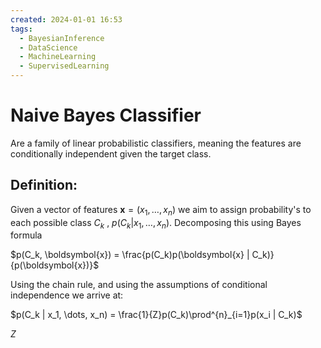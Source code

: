 ```yaml
---
created: 2024-01-01 16:53
tags:
  - BayesianInference
  - DataScience
  - MachineLearning
  - SupervisedLearning
---
```


# Naive Bayes Classifier

Are a family of linear probabilistic classifiers, meaning the features are conditionally independent given the target class.

## Definition:

Given a vector of features $\boldsymbol{x} = (x_1, \dots, x_n)$ we aim to assign probability's to each possible class $C_k$ , $p(C_k | x_1, \dots, x_n)$. Decomposing this using Bayes formula

$p(C_k, \boldsymbol{x}) = \frac{p(C_k)p(\boldsymbol{x} | C_k)}{p(\boldsymbol{x})}$

Using the chain rule, and using the assumptions of conditional independence we arrive at:

$p(C_k | x_1, \dots, x_n) = \frac{1}{Z}p(C_k)\prod^{n}_{i=1}p(x_i | C_k)$

$Z$
